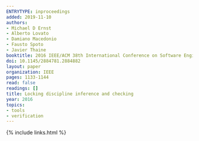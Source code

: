 ```yaml
---
ENTRYTYPE: inproceedings
added: 2019-11-10
authors:
- Michael D Ernst
- Alberto Lovato
- Damiano Macedonio
- Fausto Spoto
- Javier Thaine
booktitle: 2016 IEEE/ACM 38th International Conference on Software Engineering (ICSE)
doi: 10.1145/2884781.2884882
layout: paper
organization: IEEE
pages: 1133-1144
read: false
readings: []
title: Locking discipline inference and checking
year: 2016
topics:
- tools
- verification
---
```


{% include links.html %}
